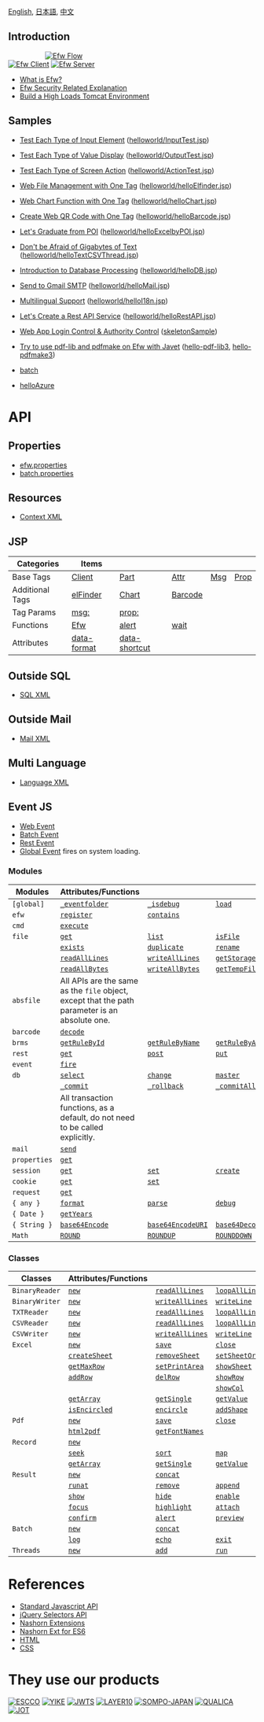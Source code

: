 [English](README.md), [日本語](README_J.md), [中文](README_C.md)

## Introduction

&nbsp;&nbsp;&nbsp;&nbsp;&nbsp;&nbsp;&nbsp;&nbsp;&nbsp;&nbsp;&nbsp;&nbsp;&nbsp;&nbsp;&nbsp;&nbsp;&nbsp;&nbsp;
[![Efw Flow](./help/img/efw_flow.png)](./help/img/efw_flow_org.png)<br>
[![Efw Client](./help/img/efw_client.png)](./help/img/efw_client_org.png)
[![Efw Server](./help/img/efw_server.png)](./help/img/efw_server_org.png)

* [What is Efw?](https://qiita.com/changkejun/items/844953846f3e6bed4a9d)
* [Efw Security Related Explanation](https://qiita.com/changkejun/items/70184f814ff52f862d91)
* [Build a High Loads Tomcat Environment](https://qiita.com/changkejun/items/fb325ed0a9d81f3bf5f0)


## Samples

* [Test Each Type of Input Element](https://qiita.com/changkejun/items/2f59403e8fa3b0f40eb7) ([helloworld/InputTest.jsp](https://github.com/efwGrp/qittaSamples/tree/main/helloworld/InputTest.jsp))
* [Test Each Type of Value Display](https://qiita.com/changkejun/items/f634ae1c8040cef4cc01) ([helloworld/OutputTest.jsp](https://github.com/efwGrp/qittaSamples/tree/main/helloworld/OutputTest.jsp))
* [Test Each Type of Screen Action](https://qiita.com/changkejun/items/3accadd827594d1bccdf) ([helloworld/ActionTest.jsp](https://github.com/efwGrp/qittaSamples/tree/main/helloworld/ActionTest.jsp))
* [Web File Management with One Tag](https://qiita.com/changkejun/items/3f943f089d44d83296af) ([helloworld/helloElfinder.jsp](https://github.com/efwGrp/qittaSamples/tree/main/helloworld/helloElfinder.jsp))
* [Web Chart Function with One Tag](https://qiita.com/changkejun/items/dc976ccaaf82458c7771) ([helloworld/helloChart.jsp](https://github.com/efwGrp/qittaSamples/tree/main/helloworld/helloChart.jsp))
* [Create Web QR Code with One Tag](https://qiita.com/changkejun/items/0cdef7d8d288f9f0a563) ([helloworld/helloBarcode.jsp](https://github.com/efwGrp/qittaSamples/tree/main/helloworld/helloBarcode.jsp))
* [Let's Graduate from POI](https://qiita.com/changkejun/items/5f6c5b234dc1322ec859) ([helloworld/helloExcelbyPOI.jsp](https://github.com/efwGrp/qittaSamples/tree/main/helloworld/helloExcelbyPOI.jsp))
* [Don't be Afraid of Gigabytes of Text](https://qiita.com/changkejun/items/97af2b8722c149f5335d) ([helloworld/helloTextCSVThread.jsp](https://github.com/efwGrp/qittaSamples/tree/main/helloworld/helloTextCSVThread.jsp))
* [Introduction to Database Processing](https://qiita.com/changkejun/items/d046d1804b4c996700e2) ([helloworld/helloDB.jsp](https://github.com/efwGrp/qittaSamples/tree/main/helloworld/helloDB.jsp))
* [Send to Gmail SMTP](https://qiita.com/changkejun/items/26fe53af470ee1a96b05) ([helloworld/helloMail.jsp](https://github.com/efwGrp/qittaSamples/tree/main/helloworld/helloMail.jsp))
* [Multilingual Support](https://qiita.com/changkejun/items/7d0999b90b0e5370f928) ([helloworld/helloI18n.jsp](https://github.com/efwGrp/qittaSamples/tree/main/helloworld/helloI18n.jsp))
* [Let's Create a Rest API Service](https://qiita.com/changkejun/items/54c3df529a1b83093790) ([helloworld/helloRestAPI.jsp](https://github.com/efwGrp/qittaSamples/tree/main/helloworld/helloRestAPI.jsp))
* [Web App Login Control & Authority Control](https://qiita.com/changkejun/items/c36d3671493225ad14ce) ([skeletonSample](https://github.com/efwGrp/qittaSamples/tree/main/skeletonSample))
* [Try to use pdf-lib and pdfmake on Efw with Javet](https://qiita.com/changkejun/items/5f50cf3d3e935dd90989) ([hello-pdf-lib3](https://github.com/efwGrp/qittaSamples/tree/main/hello-pdf-lib3), [hello-pdfmake3](https://github.com/efwGrp/qittaSamples/tree/main/hello-pdfmake3))

* [batch](samples/batchSample)
* [helloAzure](samples/helloAzure)


# API

## Properties

* [efw.properties](help/e/properties.web.md)
* [batch.properties](help/e/properties.batch.md)

## Resources

* [Context XML](help/e/resources.context.md)

## JSP

| Categories | Items  |||||
|---|---|---|---|---|---|
| Base Tags | [Client](help/e/tag.client.md) | [Part](help/e/tag.part.md) | [Attr](help/e/tag.attr.md) | [Msg](help/e/tag.msg.md) | [Prop](help/e/tag.prop.md) |
| Additional Tags | [elFinder](help/e/tag.elfinder.md) | [Chart](help/e/tag.chart.md) | [Barcode](help/e/tag.barcode.md) |  |  |
| Tag Params | [msg:](help/e/tag.attr.msg.md) | [prop:](help/e/tag.attr.prop.md) |  |  |  |
| Functions | [Efw](help/e/api_efw_function.md) | [alert](help/e/efw.dialog.alert.md) | [wait](help/e/efw.dialog.wait.md) |  |  |
| Attributes | [data-format](help/e/api_data_format.md) | [data-shortcut](help/e/api_data_shortcut.md) |  |  |  |

## Outside SQL

* [SQL XML](help/e/api_sql.md)

## Outside Mail

* [Mail XML](help/e/api_mail.md)

## Multi Language

* [Language XML](help/e/api_language.md)

## Event JS

* [Web Event](help/e/api_webevent.md)
* [Batch Event](help/e/api_batchevent.md)
* [Rest Event](help/e/api_restevent.md)
* [Global Event](help/e/api_global.md) fires on system loading.

### Modules

| Modules | Attributes/Functions |||||
|---|---|---|---|---|---|
| `[global]` | [`_eventfolder`](help/e/global._eventfolder.md) | [`_isdebug`](help/e/global._isdebug.md) | [`load`](help/e/global.load.md) | [`loadWithNewGlobal`](help/e/global.loadWithNewGlobal.md) | [`loadWithGlobalPool`](help/e/global.loadWithGlobalPool.md) |
| `efw` | [`register`](help/e/efw.register.md) | [`contains`](help/e/efw.contains.md) |  |  |  |
| `cmd` | [`execute`](help/e/cmd.execute.md) |  |  |  |  |
| `file` | [`get`](help/e/file.get.md) | [`list`](help/e/file.list.md) | [`isFile`](help/e/file.isFile.md) | [`isFolder`](help/e/file.isFolder.md) | [`makeFile`](help/e/file.makeFile.md) |
|  | [`exists`](help/e/file.exists.md) | [`duplicate`](help/e/file.duplicate.md) | [`rename`](help/e/file.rename.md) | [`remove`](help/e/file.remove.md) | [`makeDir`](help/e/file.makeDir.md) |
|  | [`readAllLines`](help/e/file.readAllLines.md) | [`writeAllLines`](help/e/file.writeAllLines.md) | [`getStorageFolder`](help/e/file.getStorageFolder.md) | [`saveUploadFiles`](help/e/file.saveUploadFiles.md) | [`saveSingleUploadFile`](help/e/file.saveSingleUploadFile.md) |
|  | [`readAllBytes`](help/e/file.readAllBytes.md) | [`writeAllBytes`](help/e/file.writeAllBytes.md) | [`getTempFileName`](help/e/file.getTempFileName.md) | [`move`](help/e/file.move.md) |  |
| `absfile` | All APIs are the same as the `file` object, except that the path parameter is an absolute one.  |||||
| `barcode` | [`decode`](help/e/barcode.decode.md) |  |  |  |  |
| `brms` | [`getRuleById`](help/e/brms.getRuleById.md) | [`getRuleByName`](help/e/brms.getRuleByName.md) | [`getRuleByAlias`](help/e/brms.getRuleByAlias.md) |  |  |
| `rest` | [`get`](help/e/rest.get.md) | [`post`](help/e/rest.post.md) | [`put`](help/e/rest.put.md) | [`delete`](help/e/rest.delete.md) | [`getStatus`](help/e/rest.getStatus.md) |
| `event` | [`fire`](help/e/event.fire.md) |  |  |  |  |
| `db` | [`select`](help/e/db.select.md) | [`change`](help/e/db.change.md) | [`master`](help/e/db.master.md) |  |  |
|  | [`_commit`](help/e/db._commit.md) | [`_rollback`](help/e/db._rollback.md) | [`_commitAll`](help/e/db._commitAll.md) | [`_rollbackAll`](help/e/db._rollbackAll.md) |  |
|  | All transaction functions, as a default, do not need to be called explicitly.  |||||
| `mail` | [`send`](help/e/mail.send.md) |  |  |  |  |
| `properties` | [`get`](help/e/properties.get.md) |  |  |  |  |
| `session` | [`get`](help/e/session.get.md) | [`set`](help/e/session.set.md) | [`create`](help/e/session.create.md) | [`invalidate`](help/e/session.invalidate.md) |  |
| `cookie` | [`get`](help/e/cookie.get.md) | [`set`](help/e/cookie.set.md) |  |  |  |
| `request` | [`get`](help/e/request.get.md) |  |  |  |  |
| `{ any }` | [`format`](help/e/any.format.md) | [`parse`](help/e/any.parse.md) | [`debug`](help/e/any.debug.md) |  |  |
| `{ Date }` | [`getYears`](help/e/Date.getYears.md) |  |  |  |  |
| `{ String }` | [`base64Encode`](help/e/String.base64Encode.md) | [`base64EncodeURI`](help/e/String.base64EncodeURI.md) | [`base64Decode`](help/e/String.base64Decode.md) |  |  |
| `Math` | [`ROUND`](help/e/Math.ROUND.md) | [`ROUNDUP`](help/e/Math.ROUNDUP.md) | [`ROUNDDOWN`](help/e/Math.ROUNDDOWN.md) |  |  |


### Classes

| Classes | Attributes/Functions |||||
|---|---|---|---|---|---|
| `BinaryReader` | [`new`](help/e/BinaryReader.new.md) | [`readAllLines`](help/e/BinaryReader.readAllLines.md) | [`loopAllLines`](help/e/BinaryReader.loopAllLines.md) |  |  |
| `BinaryWriter` | [`new`](help/e/BinaryWriter.new.md) | [`writeAllLines`](help/e/BinaryWriter.writeAllLines.md) | [`writeLine`](help/e/BinaryWriter.writeLine.md) | [`close`](help/e/BinaryWriter.close.md) |  |
| `TXTReader` | [`new`](help/e/TXTReader.new.md) | [`readAllLines`](help/e/TXTReader.readAllLines.md) | [`loopAllLines`](help/e/TXTReader.loopAllLines.md) |  |  |
| `CSVReader` | [`new`](help/e/CSVReader.new.md) | [`readAllLines`](help/e/CSVReader.readAllLines.md) | [`loopAllLines`](help/e/CSVReader.loopAllLines.md) |  |  |
| `CSVWriter` | [`new`](help/e/CSVWriter.new.md) | [`writeAllLines`](help/e/CSVWriter.writeAllLines.md) | [`writeLine`](help/e/CSVWriter.writeLine.md) | [`close`](help/e/CSVWriter.close.md) |  |
| `Excel` | [`new`](help/e/excel.new.md) | [`save`](help/e/excel.save.md) | [`close`](help/e/excel.close.md) | [`getSheetNames`](help/e/excel.getSheetNames.md) |  |
|  | [`createSheet`](help/e/excel.createSheet.md) | [`removeSheet`](help/e/excel.removeSheet.md) | [`setSheetOrder`](help/e/excel.setSheetOrder.md) | [`setActiveSheet`](help/e/excel.setActiveSheet.md) |  |
|  | [`getMaxRow`](help/e/excel.getMaxRow.md) | [`setPrintArea`](help/e/excel.setPrintArea.md) | [`showSheet`](help/e/excel.showSheet.md) | [`hideSheet`](help/e/excel.hideSheet.md) | [`zoomSheet`](help/e/excel.zoomSheet.md) |
|  | [`addRow`](help/e/excel.addRow.md) | [`delRow`](help/e/excel.delRow.md) | [`showRow`](help/e/excel.showRow.md) | [`hideRow`](help/e/excel.hideRow.md) |  |
|  |  |  | [`showCol`](help/e/excel.showCol.md) | [`hideCol`](help/e/excel.hideCol.md) |  |
|  | [`getArray`](help/e/excel.getArray.md) | [`getSingle`](help/e/excel.getSingle.md) | [`getValue`](help/e/excel.getValue.md) | [`setCell`](help/e/excel.setCell.md) | [`setLink`](help/e/excel.setLink.md) |
|  | [`isEncircled`](help/e/excel.isEncircled.md) | [`encircle`](help/e/excel.encircle.md) | [`addShape`](help/e/excel.addShape.md) | [`addShapeInRange`](help/e/excel.addShapeInRange.md) | [`replacePicture`](help/e/excel.replacePicture.md) |
| `Pdf` | [`new`](help/e/pdf.new.md) | [`save`](help/e/pdf.save.md) | [`close`](help/e/pdf.close.md) | [`setField`](help/e/excel.setField.md) |  |
|  | [`html2pdf`](help/e/pdf.html2pdf.md) | [`getFontNames`](help/e/pdf.getFontNames.md) |
| `Record` | [`new`](help/e/record.new.md) |  |  |  |  |
|  | [`seek`](help/e/record.seek.md) | [`sort`](help/e/record.sort.md) | [`map`](help/e/record.map.md) | [`makeAllKeysUpperCase`](help/e/record.makeAllKeysUpperCase.md) | [`makeAllKeysLowerCase`](help/e/record.makeAllKeysLowerCase.md) |
|  | [`getArray`](help/e/record.getArray.md) | [`getSingle`](help/e/record.getSingle.md) | [`getValue`](help/e/record.getValue.md) | [`length`](help/e/record.length.md) |  |
| `Result` | [`new`](help/e/result.new.md) | [`concat`](help/e/result.concat.md) |  |  |  |
|  | [`runat`](help/e/result.runat.md) | [`remove`](help/e/result.remove.md) | [`append`](help/e/result.append.md) | [`withdata`](help/e/result.withdata.md) |  |
|  | [`show`](help/e/result.show.md) | [`hide`](help/e/result.hide.md) | [`enable`](help/e/result.enable.md) | [`disable`](help/e/result.disable.md) |  |
|  | [`focus`](help/e/result.focus.md) | [`highlight`](help/e/result.highlight.md) | [`attach`](help/e/result.attach.md) | [`deleteAfterDownload`](help/e/result.deleteAfterDownload.md) | [`saveas`](help/e/result.saveas.md) |  |
|  | [`confirm`](help/e/result.confirm.md) | [`alert`](help/e/result.alert.md) | [`preview`](help/e/result.preview.md) | [`eval`](help/e/result.eval.md) | [`navigate`](help/e/result.navigate.md) |
| `Batch` | [`new`](help/e/batch.new.md) | [`concat`](help/e/batch.concat.md) |  |  |  |
|  | [`log`](help/e/batch.log.md) | [`echo`](help/e/batch.echo.md) | [`exit`](help/e/batch.exit.md) |  |  |
| `Threads` | [`new`](help/e/threads.new.md) | [`add`](help/e/threads.add.md) | [`run`](help/e/threads.run.md) |  |  |

# References

* [Standard Javascript API](help/e/Standard_Javascript_API.md)
* [jQuery Selectors API](help/e/jQuery_Selectors_API.md)
* [Nashorn Extensions](https://wiki.openjdk.org/display/Nashorn/Nashorn+extensions)
* [Nashorn Ext for ES6](https://github.com/efwGrp/nashorn-ext-for-es6)
* [HTML](https://www.tohoho-web.com/html/index2.htm)
* [CSS](https://www.tohoho-web.com/css/index.htm)

# They use our products

[![ESCCO](help/img/logos/escco.png)](https://www.escco.co.jp) 
[![YIKE](help/img/logos/yike.jpg)](https://www.escco.com.cn) 
[![JWTS](help/img/logos/jwts.png)](https://www.jwts.co.jp) 
[![LAYER10](help/img/logos/layer10.png)](http://www.layer10.jp/) 
[![SOMPO-JAPAN](help/img/logos/jpn_sompo.jpg)](https://www.sompo-japan.co.jp/) 
[![QUALICA](help/img/logos/qualica.png)](https://www.qualica.co.jp/) 
[![JOT](help/img/logos/jot.png)](https://www.jotnw.or.jp/)

